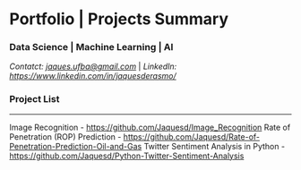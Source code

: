 # Portfolio | Projects Summary 

### Data Science | Machine Learning | AI 

*Contatct: jaques.ufba@gmail.com* | *LinkedIn: https://www.linkedin.com/in/jaquesderasmo/*


### Project List
---



Image Recognition - https://github.com/Jaquesd/Image_Recognition
Rate of Penetration (ROP) Prediction - https://github.com/Jaquesd/Rate-of-Penetration-Prediction-Oil-and-Gas
Twitter Sentiment Analysis in Python - https://github.com/Jaquesd/Python-Twitter-Sentiment-Analysis




